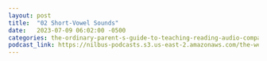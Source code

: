 ```yaml
---
layout: post
title:  "02 Short-Vowel Sounds"
date:   2023-07-09 06:02:00 -0500
categories: the-ordinary-parent-s-guide-to-teaching-reading-audio-companion-to-lessons-1-26
podcast_link: https://nilbus-podcasts.s3.us-east-2.amazonaws.com/the-well-trained-mind/The%20Ordinary%20Parent's%20Guide%20to%20Teaching%20Reading,%20audio%20companion%20to%20Lessons%201-26/02%20Short-Vowel%20Sounds.mp3
---
```

